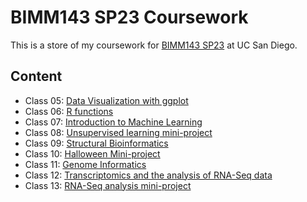 # BIMM143 SP23 Coursework
This is a store of my coursework for [BIMM143 SP23](https://marcos-diazg.github.io/BIMM143_SP23/) at UC San Diego.

## Content
- Class 05: [Data Visualization with ggplot](https://github.com/heidinam-sd/bimm143/blob/main/Class05/class05_labreport.qmd)
- Class 06: [R functions](https://github.com/heidinam-sd/bimm143/blob/main/Class06/lab6_report.qmd)
- Class 07: [Introduction to Machine Learning](https://github.com/heidinam-sd/bimm143/blob/main/Class7/class7_labreport.qmd)
- Class 08: [Unsupervised learning mini-project](https://github.com/heidinam-sd/bimm143/blob/main/class8/class8_miniproject.qmd)
- Class 09: [Structural Bioinformatics](https://github.com/heidinam-sd/bimm143/blob/main/Class09/class9.qmd)
- Class 10: [Halloween Mini-project](https://github.com/heidinam-sd/bimm143/blob/main/Class10/class10_project.qmd)
- Class 11: [Genome Informatics](https://github.com/heidinam-sd/bimm143/blob/main/Class11/class11_labreport.qmd)
- Class 12: [Transcriptomics and the analysis of RNA-Seq data](https://github.com/heidinam-sd/bimm143/blob/main/Class12/class12_labreport.qmd)
- Class 13: [RNA-Seq analysis mini-project](https://github.com/heidinam-sd/bimm143/blob/main/Class13/class13-miniproject.qmd)
